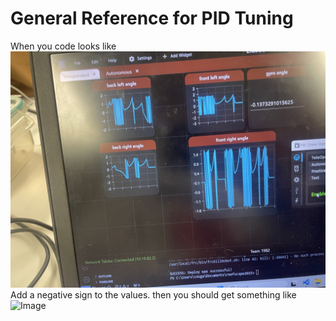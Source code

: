 # General Reference for PID Tuning

When you code looks like ![Image](/images/unhealthy-pid-errors.jpg)
Add a negative sign to the values. then you should get something like ![Image](/images/healthy-pid-values.JPG)